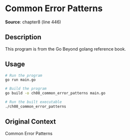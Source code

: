 # Common Error Patterns

**Source**: chapter8 (line 446)

## Description

This program is from the Go Beyond golang reference book.

## Usage

```bash
# Run the program
go run main.go

# Build the program
go build -o ch08_common_error_patterns main.go

# Run the built executable
./ch08_common_error_patterns
```

## Original Context

Common Error Patterns

